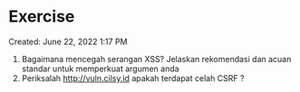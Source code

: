 # Exercise

Created: June 22, 2022 1:17 PM

1. Bagaimana mencegah serangan XSS? Jelaskan rekomendasi dan acuan standar untuk memperkuat argumen anda
2. Periksalah http://vuln.cilsy.id apakah terdapat celah CSRF ?